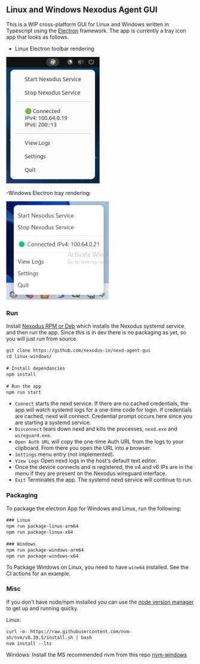 ## Linux and Windows Nexodus Agent GUI

This is a WIP cross-platform GUI for Linux and Windows written in Typescript using the [Electron](https://www.electronjs.org) framework. The app is currently a tray icon app that looks as follows.

- Linux Electron toolbar rendering

<img src='../docs/images/linux-gui-usage-1.png' width='250'>

-Windows Electron tray rendering:

<img src='../docs/images/windows-electron-gui-usage-1.png' width='275'>

### Run

Install [Nexodus RPM or Deb](https://docs.nexodus.io/quickstart/) which installs the Nexodus systemd service and then run the app. Since this is in dev there is no packaging as yet, so you will just run from source.

```
git clone https://github.com/nexodus-io/nexd-agent-gui
cd linux-windows/

# Install dependancies
npm install

# Run the app
npm run start
```

- `Connect` starts the nexd service. If there are no cached credentials, the app will watch systemd logs for a one-time code for login. If credentials are cached, nexd will connect. Credential prompt occurs here since you are starting a systemd service.
- `Disconnect` tears down nexd and kills the processes, `nexd.exe` and `wireguard.exe`.
- `Open Auth URL` will copy the one-time Auth URL from the logs to your clipboard. From there you open the URL into a browser.
- `Settings` menu entry (not implemented).
- `View Logs` Open nexd logs in the host's default text editor.
- Once the device connects and is registered, the v4 and v6 IPs are in the menu if they are present on the Nexodus wireguard interface.
- `Exit` Terminates the app. The systemd nexd service will continue to run.

### Packaging

To package the electron App for Windows and Linux, run the following:

```text
### Linux
npm run package-linux-arm64
npm run package-linux-x64

### Windows
npm run package-windows-arm64
npm run package-windows-x64
```

To Package Windows on Linux, you need to have `wine64` installed. See the CI actions for an example.

### Misc

If you don't have node/npm installed you can use the [node version manager](https://github.com/nvm-sh/nvm) to get up and running quicky.

Linux:

```shell
curl -o- https://raw.githubusercontent.com/nvm-sh/nvm/v0.39.5/install.sh | bash
nvm install --lts
```

Windows: Install the MS recommended nvm from this repo [nvm-windows](https://github.com/coreybutler/nvm-windows)
